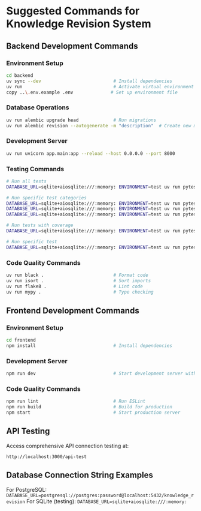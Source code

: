 # Suggested Commands for Knowledge Revision System

## Backend Development Commands

### Environment Setup
```bash
cd backend
uv sync --dev                           # Install dependencies
uv run                                  # Activate virtual environment
copy ..\.env.example .env              # Set up environment file
```

### Database Operations
```bash
uv run alembic upgrade head             # Run migrations
uv run alembic revision --autogenerate -m "description"  # Create new migration
```

### Development Server
```bash
uv run uvicorn app.main:app --reload --host 0.0.0.0 --port 8000
```

### Testing Commands
```bash
# Run all tests
DATABASE_URL=sqlite+aiosqlite:///:memory: ENVIRONMENT=test uv run pytest

# Run specific test categories
DATABASE_URL=sqlite+aiosqlite:///:memory: ENVIRONMENT=test uv run pytest tests/unit/ -v
DATABASE_URL=sqlite+aiosqlite:///:memory: ENVIRONMENT=test uv run pytest tests/integration/ -v
DATABASE_URL=sqlite+aiosqlite:///:memory: ENVIRONMENT=test uv run pytest tests/performance/ -v

# Run tests with coverage
DATABASE_URL=sqlite+aiosqlite:///:memory: ENVIRONMENT=test uv run pytest --cov=app --cov-report=html

# Run specific test
DATABASE_URL=sqlite+aiosqlite:///:memory: ENVIRONMENT=test uv run pytest tests/integration/test_auth_api.py -v
```

### Code Quality Commands
```bash
uv run black .                          # Format code
uv run isort .                          # Sort imports
uv run flake8 .                         # Lint code
uv run mypy .                           # Type checking
```

## Frontend Development Commands

### Environment Setup
```bash
cd frontend
npm install                             # Install dependencies
```

### Development Server
```bash
npm run dev                             # Start development server with Turbopack
```

### Code Quality Commands
```bash
npm run lint                            # Run ESLint
npm run build                           # Build for production
npm start                               # Start production server
```

## API Testing
Access comprehensive API connection testing at:
```
http://localhost:3000/api-test
```

## Database Connection String Examples
For PostgreSQL: `DATABASE_URL=postgresql://postgres:password@localhost:5432/knowledge_revision`
For SQLite (testing): `DATABASE_URL=sqlite+aiosqlite:///:memory:`